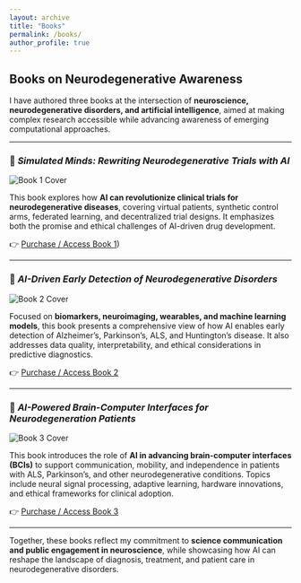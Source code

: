 ```yaml
---
layout: archive
title: "Books"
permalink: /books/
author_profile: true
---
```


## Books on Neurodegenerative Awareness

I have authored three books at the intersection of **neuroscience, neurodegenerative disorders, and artificial intelligence**, aimed at making complex research accessible while advancing awareness of emerging computational approaches.  

---

### 📘 *Simulated Minds: Rewriting Neurodegenerative Trials with AI*  
![Book 1 Cover](/images/book1.jpg)  

This book explores how **AI can revolutionize clinical trials for neurodegenerative diseases**, covering virtual patients, synthetic control arms, federated learning, and decentralized trial designs. It emphasizes both the promise and ethical challenges of AI-driven drug development.  

👉 [Purchase / Access Book 1](https://books2read.com/u/4A6LVA)) 

---

### 📘 *AI-Driven Early Detection of Neurodegenerative Disorders*  
![Book 2 Cover](/images/book2.jpg)  

Focused on **biomarkers, neuroimaging, wearables, and machine learning models**, this book presents a comprehensive view of how AI enables early detection of Alzheimer’s, Parkinson’s, ALS, and Huntington’s disease. It also addresses data quality, interpretability, and ethical considerations in predictive diagnostics.  

👉 [Purchase / Access Book 2](https://books2read.com/u/3JMGPJ)  

---

### 📘 *AI-Powered Brain-Computer Interfaces for Neurodegeneration Patients*  
![Book 3 Cover](/images/book3.jpg)  

This book introduces the role of **AI in advancing brain-computer interfaces (BCIs)** to support communication, mobility, and independence in patients with ALS, Parkinson’s, and other neurodegenerative conditions. Topics include neural signal processing, adaptive learning, hardware innovations, and ethical frameworks for clinical adoption.  

👉 [Purchase / Access Book 3](https://books2read.com/u/38wY5a)  

---

Together, these books reflect my commitment to **science communication and public engagement in neuroscience**, while showcasing how AI can reshape the landscape of diagnosis, treatment, and patient care in neurodegenerative disorders.
